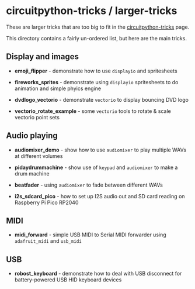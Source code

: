
# circuitpython-tricks / larger-tricks

These are larger tricks that are too big to fit in the
[circuitpython-tricks](https://github.com/todbot/circuitpython-tricks) page.

This directory contains a fairly un-ordered list, but here are the main tricks.


## Display and images

* **emoji_flipper** - demonstrate how to use `displayio` and spritesheets

* **fireworks_sprites** - demonstrate using `displayio` spritesheets to do animation and simple phyics engine

* **dvdlogo_vectorio** - demonstrate `vectorio` to display bouncing DVD logo 

* **vectorio_rotate_example** - some `vectorio` tools to rotate & scale vectorio point sets


## Audio playing

* **audiomixer_demo** - show how to use `audiomixer` to play multiple WAVs at different volumes

* **pidaydrummachine** - show use of `keypad` and `audiomixer` to make a drum machine

* **beatfader** - using `audiomixer` to fade between different WAVs

* **i2s_sdcard_pico** - how to set up I2S audio out and SD card reading on Raspberry Pi Pico RP2040


## MIDI

* **midi_forward** - simple USB MIDI to Serial MIDI forwarder using `adafruit_midi` and `usb_midi`


## USB 

* **robost_keyboard** - demonstrate how to deal with USB disconnect for battery-powered USB HID keyboard devices
